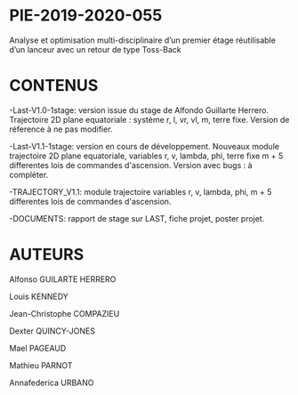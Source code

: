 # PIE-2019-2020-055
Analyse et optimisation multi-disciplinaire d’un premier étage réutilisable d’un lanceur avec un retour de type Toss-Back

# CONTENUS
-Last-V1.0-1stage: version issue du stage de Alfondo Guillarte Herrero. Trajectoire 2D plane equatoriale : système r, l, vr, vl, m, terre fixe. Version de réference à ne pas modifier.

-Last-V1.1-1stage: version en cours de développement. Nouveaux module trajectoire 2D plane equatoriale, variables r, v, lambda, phi, terre fixe m + 5 differentes lois de commandes d'ascension. Version avec bugs : à compléter.

-TRAJECTORY_V1.1: module trajectoire variables r, v, lambda, phi, m + 5 differentes lois de commandes d'ascension.

-DOCUMENTS: rapport de stage sur LAST, fiche projet, poster projet.

# AUTEURS
Alfonso GUILARTE HERRERO 

Louis KENNEDY 

Jean-Christophe COMPAZIEU 

Dexter QUINCY-JONES 

Mael PAGEAUD 

Mathieu PARNOT 

Annafederica URBANO

